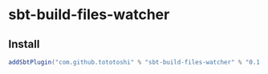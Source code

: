 # sbt-build-files-watcher

## Install

```scala
addSbtPlugin("com.github.tototoshi" % "sbt-build-files-watcher" % "0.1.0")
```
